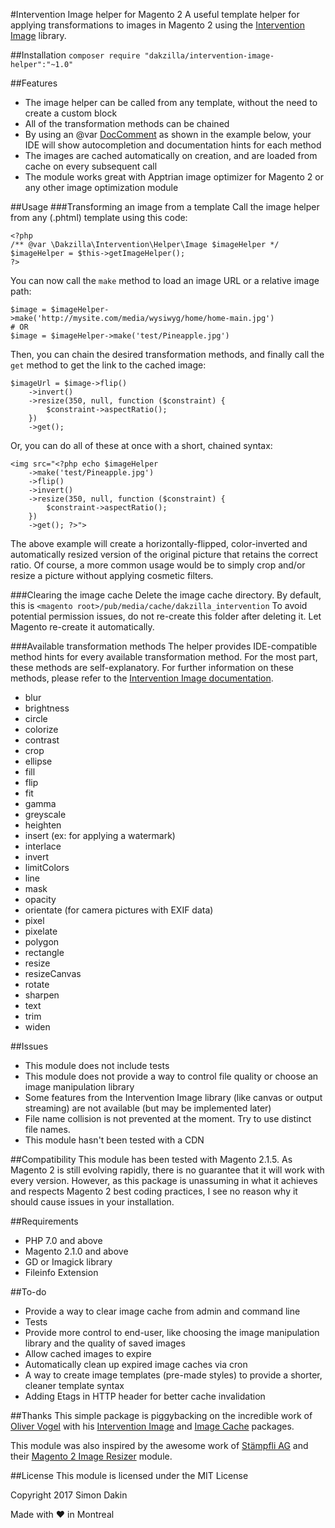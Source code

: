 #Intervention Image helper for Magento 2
A useful template helper for applying transformations to images in Magento 2 using the [Intervention Image](http://image.intervention.io) library.

##Installation
`composer require "dakzilla/intervention-image-helper":"~1.0"`

##Features
+ The image helper can be called from any template, without the need to create a custom block
+ All of the transformation methods can be chained
+ By using an @var [DocComment](https://phpdoc.org/docs/latest/references/phpdoc/tags/var.html) as shown in the example below, your IDE will show autocompletion and documentation hints for each method
+ The images are cached automatically on creation, and are loaded from cache on every subsequent call
+ The module works great with Apptrian image optimizer for Magento 2 or any other image optimization module

##Usage
###Transforming an image from a template
Call the image helper from any (.phtml) template using this code:
```
<?php
/** @var \Dakzilla\Intervention\Helper\Image $imageHelper */
$imageHelper = $this->getImageHelper();
?>
```
You can now call the `make` method to load an image URL or a relative image path:
```
$image = $imageHelper->make('http://mysite.com/media/wysiwyg/home/home-main.jpg')
# OR
$image = $imageHelper->make('test/Pineapple.jpg')
```
Then, you can chain the desired transformation methods, and finally call the `get` method to get the link to the cached image:
```
$imageUrl = $image->flip()
    ->invert()
    ->resize(350, null, function ($constraint) {
        $constraint->aspectRatio();
    })
    ->get();
```
Or, you can do all of these at once with a short, chained syntax:
```
<img src="<?php echo $imageHelper
    ->make('test/Pineapple.jpg')
    ->flip()
    ->invert()
    ->resize(350, null, function ($constraint) {
        $constraint->aspectRatio();
    })
    ->get(); ?>">
```

The above example will create a horizontally-flipped, color-inverted and automatically resized version of the original picture that retains the correct ratio. Of course, a more common usage would be to simply crop and/or resize a picture without applying cosmetic filters.

###Clearing the image cache
Delete the image cache directory. By default, this is `<magento root>/pub/media/cache/dakzilla_intervention`
To avoid potential permission issues, do not re-create this folder after deleting it. Let Magento re-create it automatically. 

###Available transformation methods
The helper provides IDE-compatible method hints for every available transformation method. For the most part, these methods are self-explanatory. For further information on these methods, please refer to the [Intervention Image documentation](http://image.intervention.io/).
 
 + blur
 + brightness
 + circle
 + colorize
 + contrast
 + crop
 + ellipse
 + fill
 + flip
 + fit
 + gamma
 + greyscale
 + heighten
 + insert (ex: for applying a watermark)
 + interlace
 + invert
 + limitColors
 + line
 + mask
 + opacity
 + orientate (for camera pictures with EXIF data)
 + pixel
 + pixelate
 + polygon
 + rectangle
 + resize
 + resizeCanvas
 + rotate
 + sharpen
 + text
 + trim
 + widen

##Issues
+ This module does not include tests
+ This module does not provide a way to control file quality or choose an image manipulation library
+ Some features from the Intervention Image library (like canvas or output streaming) are not available (but may be implemented later)
+ File name collision is not prevented at the moment. Try to use distinct file names.
+ This module hasn't been tested with a CDN

##Compatibility
This module has been tested with Magento 2.1.5. As Magento 2 is still evolving rapidly, there is no guarantee that it will work with every version. However, as this package is unassuming in what it achieves and respects Magento 2 best coding practices, I see no reason why it should cause issues in your installation.

##Requirements
+ PHP 7.0 and above
+ Magento 2.1.0 and above
+ GD or Imagick library
+ Fileinfo Extension

##To-do
+ Provide a way to clear image cache from admin and command line
+ Tests
+ Provide more control to end-user, like choosing the image manipulation library and the quality of saved images
+ Allow cached images to expire
+ Automatically clean up expired image caches via cron
+ A way to create image templates (pre-made styles) to provide a shorter, cleaner template syntax
+ Adding Etags in HTTP header for better cache invalidation

##Thanks
This simple package is piggybacking on the incredible work of [Oliver Vogel](https://github.com/olivervogel) with his [Intervention Image](https://github.com/Intervention/image) and [Image Cache](https://github.com/Intervention/imagecache) packages.

This module was also inspired by the awesome work of [Stämpfli AG](https://github.com/staempfli) and their [Magento 2 Image Resizer](https://github.com/staempfli/magento2-module-image-resizer) module.

##License
This module is licensed under the MIT License

Copyright 2017 Simon Dakin

Made with ♥ in Montreal